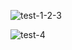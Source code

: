 ![test-1-2-3](https://i.ibb.co/fCWLCz5/hw-image-1.png)

![test-4](https://i.ibb.co/MfDgpMt/hw-image-2.png)
